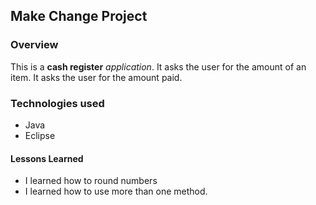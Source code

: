 
## Make Change Project

### Overview

This is a **cash register** *application*.
It asks the user for the amount of an item.
It asks the user for the amount paid.


### Technologies used

* Java
* Eclipse

#### Lessons Learned

- I learned how to round numbers
- I learned how to use more than one method.